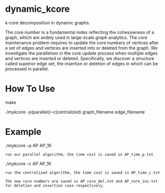 # dynamic_kcore
k-core decomposition in dynamic graphs.

The core number is a fundamental index reflecting the cohesiveness of a graph, which are widely used in large-scale graph analytics. The core maintenance problem requires to update the core numbers of vertices after a set of edges and vertices are inserted into or deleted from the graph. We investigate the parallelism in the core update process when multiple edges and vertices are inserted or deleted. Specifically, we discover a structure called superior edge set, the insertion or deletion of edges in which can be processed in parallel. 

# How To Use

make

./mykcore -p(parallel)/-c(centralized) graph_filename edge_filename

# Example

./mykcore -p AP AP_1K 

    run our parallel algorithm, the time cost is saved in AP_time_p.txt

./mykcore -c AP AP_1K 

    run the centralized algorithm, the time cost is saved in AP_time_c.txt

    The new core numbers are saved in AP_core_del.txt and AP_core_ins.txt for deletion and insertion case respectively.
